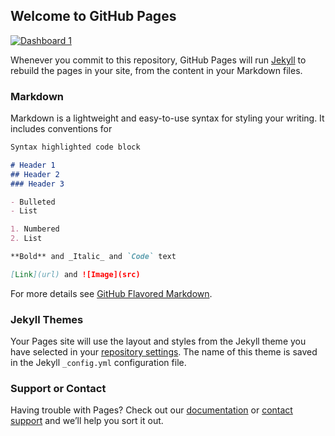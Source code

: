 ## Welcome to GitHub Pages

<div>
<div class='tableauPlaceholder' id='viz1539537069604' style='position: relative'><noscript><a href='https:&#47;&#47;www.elcomercio.com&#47;actualidad&#47;chimborazo-pierde-paramos-incendios-incendiosforestales.html'><img alt='Dashboard 1 ' src='https:&#47;&#47;public.tableau.com&#47;static&#47;images&#47;29&#47;29FSKCYY7&#47;1_rss.png' style='border: none' /></a></noscript><object class='tableauViz'  style='display:none;'><param name='host_url' value='https%3A%2F%2Fpublic.tableau.com%2F' /> <param name='embed_code_version' value='3' /> <param name='path' value='shared&#47;29FSKCYY7' /> <param name='toolbar' value='yes' /><param name='static_image' value='https:&#47;&#47;public.tableau.com&#47;static&#47;images&#47;29&#47;29FSKCYY7&#47;1.png' /> <param name='animate_transition' value='yes' /><param name='display_static_image' value='yes' /><param name='display_spinner' value='yes' /><param name='display_overlay' value='yes' /><param name='display_count' value='yes' /></object></div>                <script type='text/javascript'>                    var divElement = document.getElementById('viz1539537069604');                    var vizElement = divElement.getElementsByTagName('object')[0];                    vizElement.style.minWidth='290px';vizElement.style.maxWidth='610px';vizElement.style.width='100%';vizElement.style.height='627px';                    var scriptElement = document.createElement('script');                    scriptElement.src = 'https://public.tableau.com/javascripts/api/viz_v1.js';                    vizElement.parentNode.insertBefore(scriptElement, vizElement);                </script></div>

Whenever you commit to this repository, GitHub Pages will run [Jekyll](https://jekyllrb.com/) to rebuild the pages in your site, from the content in your Markdown files.

### Markdown

Markdown is a lightweight and easy-to-use syntax for styling your writing. It includes conventions for

```markdown
Syntax highlighted code block

# Header 1
## Header 2
### Header 3

- Bulleted
- List

1. Numbered
2. List

**Bold** and _Italic_ and `Code` text

[Link](url) and ![Image](src)
```

For more details see [GitHub Flavored Markdown](https://guides.github.com/features/mastering-markdown/).

### Jekyll Themes

Your Pages site will use the layout and styles from the Jekyll theme you have selected in your [repository settings](https://github.com/LaClaudiada/cibergeneros/settings). The name of this theme is saved in the Jekyll `_config.yml` configuration file.

### Support or Contact

Having trouble with Pages? Check out our [documentation](https://help.github.com/categories/github-pages-basics/) or [contact support](https://github.com/contact) and we’ll help you sort it out.
